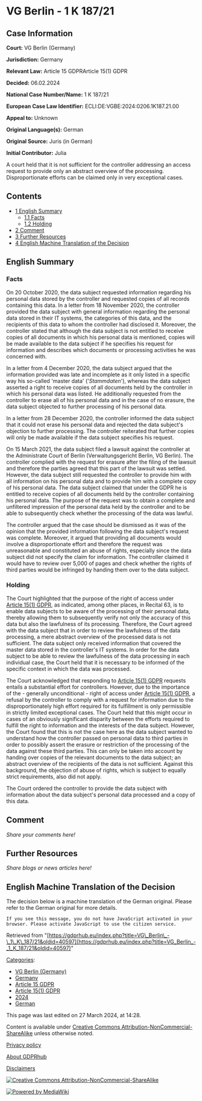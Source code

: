 # VG Berlin - 1 K 187/21

## Case Information

**Court:** VG Berlin (Germany)

**Jurisdiction:** Germany

**Relevant Law:** Article 15 GDPRArticle 15(1) GDPR

**Decided:** 06.02.2024

**National Case Number/Name:** 1 K 187/21

**European Case Law Identifier:** ECLI:DE:VGBE:2024:0206.1K187.21.00

**Appeal to:** Unknown

**Original Language(s):** German

**Original Source:** Juris (in German)

**Initial Contributor:** Julia

A court held that it is not sufficient for the controller addressing an access request to provide only an abstract overview of the processing. Disproportionate efforts can be claimed only in very exceptional cases.

## Contents

*   [1 English Summary](#English_Summary)
    *   [1.1 Facts](#Facts)
    *   [1.2 Holding](#Holding)
*   [2 Comment](#Comment)
*   [3 Further Resources](#Further_Resources)
*   [4 English Machine Translation of the Decision](#English_Machine_Translation_of_the_Decision)

## English Summary

### Facts

On 20 October 2020, the data subject requested information regarding his personal data stored by the controller and requested copies of all records containing this data. In a letter from 18 November 2020, the controller provided the data subject with general information regarding the personal data stored in their IT systems, the categories of this data, and the recipients of this data to whom the controller had disclosed it. Moreover, the controller stated that although the data subject is not entitled to receive copies of all documents in which his personal data is mentioned, copies will be made available to the data subject if he specifies his request for information and describes which documents or processing activities he was concerned with.

In a letter from 4 December 2020, the data subject argued that the information provided was late and incomplete as it only listed in a specific way his so-called 'master data' ('_Stammdaten_'), whereas the data subject asserted a right to receive copies of all documents held by the controller in which his personal data was listed. He additionally requested from the controller to erase all of his personal data and in the case of no erasure, the data subject objected to further processing of his personal data.

In a letter from 28 December 2020, the controller informed the data subject that it could not erase his personal data and rejected the data subject's objection to further processing. The controller reiterated that further copies will only be made available if the data subject specifies his request.

On 15 March 2021, the data subject filed a lawsuit against the controller at the Administrate Court of Berlin (Verwaltungsgericht Berlin, VG Berlin). The controller complied with the request for erasure after the filing of the lawsuit and therefore the parties agreed that this part of the lawsuit was settled. However, the data subject still requested the controller to provide him with all information on his personal data and to provide him with a complete copy of his personal data. The data subject claimed that under the GDPR he is entitled to receive copies of all documents held by the controller containing his personal data. The purpose of the request was to obtain a complete and unfiltered impression of the personal data held by the controller and to be able to subsequently check whether the processing of the data was lawful.

The controller argued that the case should be dismissed as it was of the opinion that the provided information following the data subject's request was complete. Moreover, it argued that providing all documents would involve a disproportionate effort and therefore the request was unreasonable and constituted an abuse of rights, especially since the data subject did not specify the claim for information. The controller claimed it would have to review over 5,000 of pages and check whether the rights of third parties would be infringed by handing them over to the data subject.

### Holding

The Court highlighted that the purpose of the right of access under [Article 15(1) GDPR](/index.php?title=Article_15_GDPR#1 "Article 15 GDPR"), as indicated, among other places, in Recital 63, is to enable data subjects to be aware of the processing of their personal data, thereby allowing them to subsequently verify not only the accuracy of this data but also the lawfulness of its processing. Therefore, the Court agreed with the data subject that in order to review the lawfulness of the data processing, a mere abstract overview of the processed data is not sufficient. The data subject only received information that covered the master data stored in the controller's IT systems. In order for the data subject to be able to review the lawfulness of the data processing in each individual case, the Court held that it is necessary to be informed of the specific context in which the data was processed.

The Court acknowledged that responding to [Article 15(1) GDPR](/index.php?title=Article_15_GDPR#1 "Article 15 GDPR") requests entails a substantial effort for controllers. However, due to the importance of the - generally unconditional - right of access under [Article 15(1) GDPR](/index.php?title=Article_15_GDPR#1 "Article 15 GDPR"), a refusal by the controller to comply with a request for information due to the disproportionately high effort required for its fulfillment is only permissible in strictly limited exceptional cases. The Court held that this might occur in cases of an obviously significant disparity between the efforts required to fulfill the right to information and the interests of the data subject. However, the Court found that this is not the case here as the data subject wanted to understand how the controller passed on personal data to third parties in order to possibly assert the erasure or restriction of the processing of the data against these third parties. This can only be taken into account by handing over copies of the relevant documents to the data subject; an abstract overview of the recipients of the data is not sufficient. Against this background, the objection of abuse of rights, which is subject to equally strict requirements, also did not apply.

The Court ordered the controller to provide the data subject with information about the data subject's personal data processed and a copy of this data.

## Comment

_Share your comments here!_

## Further Resources

_Share blogs or news articles here!_

## English Machine Translation of the Decision

The decision below is a machine translation of the German original. Please refer to the German original for more details.

```
If you see this message, you do not have JavaScript activated in your browser. Please activate JavaScript to use the citizen service.

```

Retrieved from "[https://gdprhub.eu/index.php?title=VG\_Berlin\_-\_1\_K\_187/21&oldid=40597](https://gdprhub.eu/index.php?title=VG_Berlin_-_1_K_187/21&oldid=40597)"

[Categories](/index.php?title=Special:Categories "Special:Categories"):

*   [VG Berlin (Germany)](/index.php?title=Category:VG_Berlin_\(Germany\) "Category:VG Berlin (Germany)")
*   [Germany](/index.php?title=Category:Germany "Category:Germany")
*   [Article 15 GDPR](/index.php?title=Category:Article_15_GDPR "Category:Article 15 GDPR")
*   [Article 15(1) GDPR](/index.php?title=Category:Article_15\(1\)_GDPR "Category:Article 15(1) GDPR")
*   [2024](/index.php?title=Category:2024 "Category:2024")
*   [German](/index.php?title=Category:German "Category:German")

This page was last edited on 27 March 2024, at 14:28.

Content is available under [Creative Commons Attribution-NonCommercial-ShareAlike](https://creativecommons.org/licenses/by-nc-sa/4.0/) unless otherwise noted.

[Privacy policy](/index.php?title=GDPRhub:Privacy_policy)

[About GDPRhub](/index.php?title=GDPRhub:About)

[Disclaimers](/index.php?title=GDPRhub:General_disclaimer)

[![Creative Commons Attribution-NonCommercial-ShareAlike](/resources/assets/licenses/cc-by-nc-sa.png)](https://creativecommons.org/licenses/by-nc-sa/4.0/)

[![Powered by MediaWiki](/resources/assets/poweredby_mediawiki_88x31.png)](https://www.mediawiki.org/)